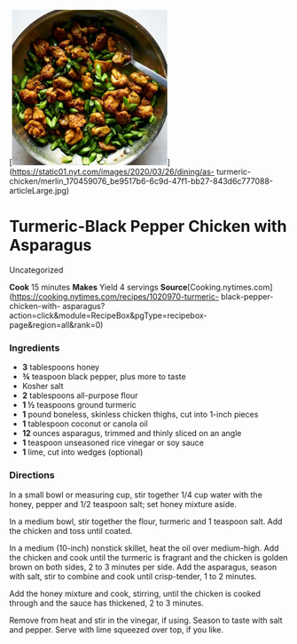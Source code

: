 ﻿

[![](./images/6440b5c8-945b-4d24-9052-328dbbe88f0f.jpg)](https://static01.nyt.com/images/2020/03/26/dining/as-
turmeric-
chicken/merlin_170459076_be9517b6-6c9d-47f1-bb27-843d6c777088-articleLarge.jpg)

#  Turmeric-Black Pepper Chicken with Asparagus

Uncategorized

 **Cook** 15 minutes **Makes** Yield 4 servings
**Source**[Cooking.nytimes.com](https://cooking.nytimes.com/recipes/1020970-turmeric-
black-pepper-chicken-with-
asparagus?action=click&module=RecipeBox&pgType=recipebox-
page&region=all&rank=0)

###  Ingredients

  * **3** tablespoons honey
  *  **¾** teaspoon black pepper, plus more to taste
  * Kosher salt
  *  **2** tablespoons all-purpose flour
  *  **1 ½** teaspoons ground turmeric
  *  **1** pound boneless, skinless chicken thighs, cut into 1-inch pieces
  *  **1** tablespoon coconut or canola oil
  *  **12** ounces asparagus, trimmed and thinly sliced on an angle
  *  **1** teaspoon unseasoned rice vinegar or soy sauce
  *  **1** lime, cut into wedges (optional)

###  Directions

In a small bowl or measuring cup, stir together 1/4 cup water with the honey,
pepper and 1/2 teaspoon salt; set honey mixture aside.

In a medium bowl, stir together the flour, turmeric and 1 teaspoon salt. Add
the chicken and toss until coated.

In a medium (10-inch) nonstick skillet, heat the oil over medium-high. Add the
chicken and cook until the turmeric is fragrant and the chicken is golden
brown on both sides, 2 to 3 minutes per side. Add the asparagus, season with
salt, stir to combine and cook until crisp-tender, 1 to 2 minutes.

Add the honey mixture and cook, stirring, until the chicken is cooked through
and the sauce has thickened, 2 to 3 minutes.

Remove from heat and stir in the vinegar, if using. Season to taste with salt
and pepper. Serve with lime squeezed over top, if you like.

